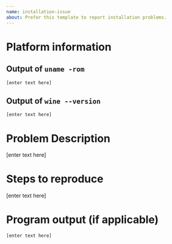 ```yaml
---
name: installation-issue
about: Prefer this template to report installation problems.
---
```


# Platform information

## Output of `uname -rom`

`[enter text here]`

## Output of `wine --version`

`[enter text here]`

# Problem Description

[enter text here]

# Steps to reproduce

[enter text here]

# Program output (if applicable)

```
[enter text here]
```
